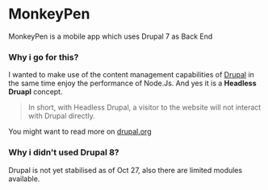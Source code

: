 # MonkeyPen
MonkeyPen is a mobile app which uses Drupal 7 as Back End

### Why i go for this?
I wanted to make use of the content management capabilities of [Drupal](https://drupal.org) in the same time enjoy the performance of Node.Js. And yes it is a **Headless Druapl** concept.

> In short, with Headless Drupal, a visitor to the website will not
> interact with Drupal directly.

You might want to read more on [drupal.org](https://groups.drupal.org/headless-drupal)

### Why i didn't used Drupal 8?
Drupal is not yet stabilised as of Oct 27,  also there are limited modules available.
